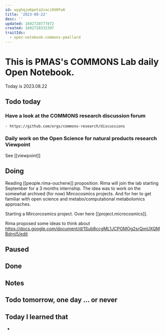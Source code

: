 ```yaml
---
id: wyghqjw6peta2vaci9d0fw6
title: '2023-08-22'
desc: ''
updated: 1692720777872
created: 1692720332397
traitIds:
  - open-notebook-commons-pmallard
---
```


# This is PMAS's COMMONS Lab daily Open Notebook.

Today is 2023.08.22

## Todo today

### Have a look at the COMMONS research discussion forum
    - https://github.com/orgs/commons-research/discussions

### Daily work on the Open Science for natural products research Viewpoint

See [[viewpoint]]


###
###

## Doing

Reading [[people.rima-ouchene]] proposition.
Rima will join the lab starting September for a 3 months internship. The idea was to work on the somewhat archived (for now) Mircocosmics projects.
And for her to get familiar with open science and metabo/computational metabolomics approaches.

Starting a Mircorcosmics project. Over here [[project.microcosmics]].

Rima proposed some ideas to think about https://docs.google.com/document/d/1Sub8ccgML1JCPGMOg2srQmUXQMBdrnj5/edit



## Paused

## Done

## Notes

## Todo tomorrow, one day ... or never 


###
###


## Today I learned that

- 
